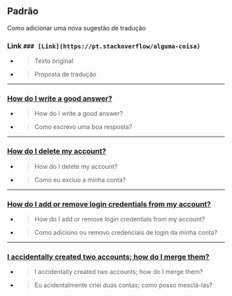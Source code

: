 ## Padrão

Como adicionar uma nova sugestão de tradução

### Link `### [Link](https://pt.stackoverflow/alguma-coisa)`

* > Texto original
* > Proposta de tradução 

---

### [How do I write a good answer?](https://pt.stackoverflow.com/help/how-to-answer)

* > How do I write a good answer?
* > Como escrevo uma boa resposta?

---

### [How do I delete my account?](https://pt.stackoverflow.com/help/deleting-account)

* > How do I delete my account?
* > Como eu excluo a minha conta?

---

### [How do I add or remove login credentials from my account?](https://pt.stackoverflow.com/help/edit-credentials)

* > How do I add or remove login credentials from my account?
* > Como adiciono ou removo credenciais de login da minha conta?

---

### [I accidentally created two accounts; how do I merge them?](https://pt.stackoverflow.com/help/merging-accounts)

* > I accidentally created two accounts; how do I merge them?
* > Eu acidentalmente criei duas contas; como posso mesclá-las?

